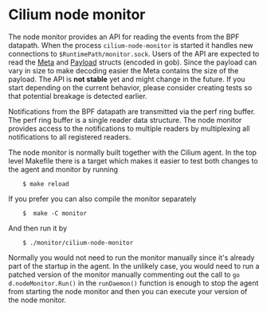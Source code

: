 # Cilium node monitor

The node monitor provides an API for reading the events from the BPF datapath.
When the process `cilium-node-monitor` is started it handles new connections to
`$RuntimePath/monitor.sock`. Users of the API are expected to read the
[Meta][0] and [Payload][1] structs (encoded in gob). Since the payload can vary
in size to make decoding easier the Meta contains the size of the payload.  The
API is **not stable** yet and might change in the future. If you start depending
on the current behavior, please consider creating tests so that potential
breakage is detected earlier.

Notifications from the BPF datapath are transmitted via the perf ring buffer.
The perf ring buffer is a single reader data structure. The node monitor
provides access to the notifications to multiple readers by multiplexing all
notifications to all registered readers.

The node monitor is normally built together with the Cilium agent.  In the top
level Makefile there is a target which makes it easier to test both changes to
the agent and monitor by running

        $ make reload

If you prefer you can also compile the monitor separately

        $  make -C monitor

And then run it by

        $ ./monitor/cilium-node-monitor

Normally you would not need to run the monitor manually since it's already part
of the startup in the agent. In the unlikely case, you would need to run a
patched version of the monitor manually commenting out the call to
`go d.nodeMonitor.Run()` in the `runDaemon()` function is enough to stop the
agent from starting the node monitor and then you  can execute your version of
the node monitor.

[0]: https://godoc.org/github.com/cilium/cilium/pkg/monitor/payload#Meta
[1]: https://godoc.org/github.com/cilium/cilium/pkg/monitor/payload#Payload
